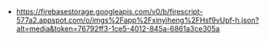 - https://firebasestorage.googleapis.com/v0/b/firescript-577a2.appspot.com/o/imgs%2Fapp%2Fxinyiheng%2FHsf9vUpf-h.json?alt=media&token=76792ff3-1ce5-4012-845a-6861a3ce305a
